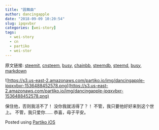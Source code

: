 ```yaml
---
title: "圆舞曲"
author: dancingapple
date: "2018-09-09 10:20:54"
slug: ipqxvbxr
categories: [wei-story]
tags: 
  - wei-story
  - cn
  - partiko
  - wei-stor
---
```


原文链接: [steemit](https://steemit.com), [cnsteem](https://cnsteem.com), [busy](https://busy.org), [chainbb](https://chainbb.com), [steemdb](https://steemdb.com), [steemd](https://steemd.com), [busy](https://busy.org), [markdown](https://raw.githubusercontent.com/pzhaonet/steem_dancingapple/master/content/post/ipqxvbxr.md)

![https://s3.us-east-2.amazonaws.com/partiko.io/img/dancingapple-ipqxvbxr-1536488452578.png](https://s3.us-east-2.amazonaws.com/partiko.io/img/dancingapple-ipqxvbxr-1536488452578.png)

保住他，否则我活不了！
没你我就活得了？！
不管，我只要他好好来到这个世上。
不管，我只爱你……
恭喜，母子平安。

Posted using [Partiko iOS](https://steemit.com/@partiko-ios)
